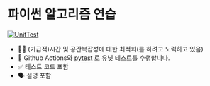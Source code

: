 # 파이썬 알고리즘 연습

[![UnitTest](https://github.com/serithemage/python_algorithm_exercise/actions/workflows/UnitTest.yml/badge.svg)](https://github.com/serithemage/python_algorithm_exercise/actions/workflows/UnitTest.yml)

- 🏃‍♀️ (가급적)시간 및 공간복잡성에 대한 최적화(를 하려고 노력하고 있음)
- 💯 Github Actions와 [pytest](https://pytest.org) 로 유닛 테스트를 수행합니다.
- ✅ 테스트 코드 포함
- 🗣 설명 포함
